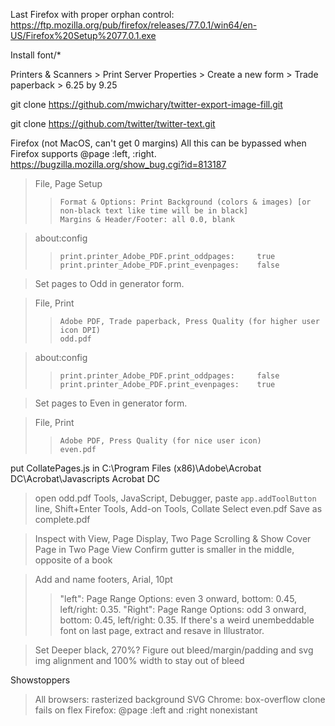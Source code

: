 Last Firefox with proper orphan control: https://ftp.mozilla.org/pub/firefox/releases/77.0.1/win64/en-US/Firefox%20Setup%2077.0.1.exe

Install font/*

Printers & Scanners > Print Server Properties > Create a new form > Trade paperback > 6.25 by 9.25

git clone https://github.com/mwichary/twitter-export-image-fill.git

git clone https://github.com/twitter/twitter-text.git

Firefox (not MacOS, can't get 0 margins)
All this can be bypassed when Firefox supports @page :left, :right. https://bugzilla.mozilla.org/show_bug.cgi?id=813187

>	File, Page Setup
> >		Format & Options: Print Background (colors & images) [or non-black text like time will be in black]
> >		Margins & Header/Footer: all 0.0, blank

> 	about:config
> > 	print.printer_Adobe_PDF.print_oddpages:		true
> > 	print.printer_Adobe_PDF.print_evenpages:	false

>	Set pages to Odd in generator form.

>	File, Print
> >		Adobe PDF, Trade paperback, Press Quality (for higher user icon DPI)
> >		odd.pdf
		
>	about:config
> >		print.printer_Adobe_PDF.print_oddpages:		false
> >		print.printer_Adobe_PDF.print_evenpages:	true
	
>	Set pages to Even in generator form.

>	File, Print
> >		Adobe PDF, Press Quality (for nice user icon)
> >		even.pdf
				
put CollatePages.js in C:\Program Files (x86)\Adobe\Acrobat DC\Acrobat\Javascripts
Acrobat DC
>	open odd.pdf
>	Tools, JavaScript, Debugger, paste `app.addToolButton` line, Shift+Enter
>	Tools, Add-on Tools, Collate
>	Select even.pdf
>	Save as complete.pdf

>	Inspect with View, Page Display, Two Page Scrolling & Show Cover Page in Two Page View
>	Confirm gutter is smaller in the middle, opposite of a book

>	Add and name footers, Arial, 10pt
>	>	"left": Page Range Options: even 3 onward, bottom: 0.45, left/right: 0.35.
>	>	"Right": Page Range Options: odd 3 onward, bottom: 0.45, left/right: 0.35.
>	If there's a weird unembeddable font on last page, extract and resave in Illustrator.

>	Set Deeper black, 270%? Figure out bleed/margin/padding and svg img alignment and 100% width to stay out of bleed

Showstoppers
>	All browsers: rasterized background SVG
>	Chrome: box-overflow clone fails on flex
>	Firefox: @page :left and :right nonexistant
